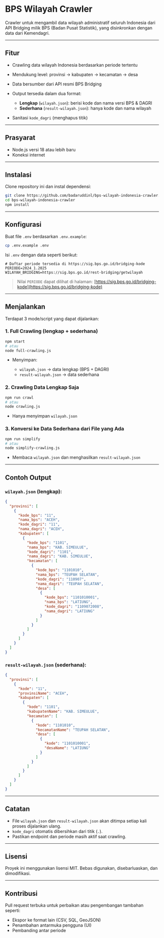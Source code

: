 # BPS Wilayah Crawler

Crawler untuk mengambil data wilayah administratif seluruh Indonesia dari API Bridging milik BPS (Badan Pusat Statistik), yang disinkronkan dengan data dari Kemendagri.

---

## Fitur

- Crawling data wilayah Indonesia berdasarkan periode tertentu
- Mendukung level: provinsi → kabupaten → kecamatan → desa
- Data bersumber dari API resmi BPS Bridging
- Output tersedia dalam dua format:

  - **Lengkap** (`wilayah.json`): berisi kode dan nama versi BPS & DAGRI
  - **Sederhana** (`result-wilayah.json`): hanya kode dan nama wilayah

- Sanitasi `kode_dagri` (menghapus titik)

---

## Prasyarat

- Node.js versi 18 atau lebih baru
- Koneksi internet

---

## Instalasi

Clone repository ini dan instal dependensi:

```bash
git clone https://github.com/badaruddinl/bps-wilayah-indonesia-crawler.git
cd bps-wilayah-indonesia-crawler
npm install
```

---

## Konfigurasi

Buat file `.env` berdasarkan `.env.example`:

```bash
cp .env.example .env
```

Isi `.env` dengan data seperti berikut:

```env
# Daftar periode tersedia di https://sig.bps.go.id/bridging-kode
PERIODE=2024_1.2025
WILAYAH_BRIDGING=https://sig.bps.go.id/rest-bridging/getwilayah
```

> Nilai `PERIODE` dapat dilihat di halaman: [https://sig.bps.go.id/bridging-kode](https://sig.bps.go.id/bridging-kode)

---

## Menjalankan

Terdapat 3 mode/script yang dapat dijalankan:

### 1. Full Crawling (lengkap + sederhana)

```bash
npm start
# atau
node full-crawling.js
```

- Menyimpan:

  - `wilayah.json` → data lengkap (BPS + DAGRI)
  - `result-wilayah.json` → data sederhana

### 2. Crawling Data Lengkap Saja

```bash
npm run crawl
# atau
node crawling.js
```

- Hanya menyimpan `wilayah.json`

### 3. Konversi ke Data Sederhana dari File yang Ada

```bash
npm run simplify
# atau
node simplify-crawling.js
```

- Membaca `wilayah.json` dan menghasilkan `result-wilayah.json`

---

## Contoh Output

### `wilayah.json` (lengkap):

```json
{
  "provinsi": [
    {
      "kode_bps": "11",
      "nama_bps": "ACEH",
      "kode_dagri": "11",
      "nama_dagri": "ACEH",
      "kabupaten": [
        {
          "kode_bps": "1101",
          "nama_bps": "KAB. SIMEULUE",
          "kode_dagri": "1101",
          "nama_dagri": "KAB. SIMEULUE",
          "kecamatan": [
            {
              "kode_bps": "1101010",
              "nama_bps": "TEUPAH SELATAN",
              "kode_dagri": "110907",
              "nama_dagri": "TEUPAH SELATAN",
              "desa": [
                {
                  "kode_bps": "1101010001",
                  "nama_bps": "LATIUNG",
                  "kode_dagri": "1109072008",
                  "nama_dagri": "LATIUNG"
                }
              ]
            }
          ]
        }
      ]
    }
  ]
}
```

### `result-wilayah.json` (sederhana):

```json
{
  "provinsi": [
    {
      "kode": "11",
      "provinsiName": "ACEH",
      "kabupaten": [
        {
          "kode": "1101",
          "kabupatenName": "KAB. SIMEULUE",
          "kecamatan": [
            {
              "kode": "1101010",
              "kecamatanName": "TEUPAH SELATAN",
              "desa": [
                {
                  "kode": "1101010001",
                  "desaName": "LATIUNG"
                }
              ]
            }
          ]
        }
      ]
    }
  ]
}
```

---

## Catatan

- File `wilayah.json` dan `result-wilayah.json` akan ditimpa setiap kali proses dijalankan ulang.
- `kode_dagri` otomatis dibersihkan dari titik (`.`).
- Pastikan endpoint dan periode masih aktif saat crawling.

---

## Lisensi

Proyek ini menggunakan lisensi MIT. Bebas digunakan, disebarluaskan, dan dimodifikasi.

---

## Kontribusi

Pull request terbuka untuk perbaikan atau pengembangan tambahan seperti:

- Ekspor ke format lain (CSV, SQL, GeoJSON)
- Penambahan antarmuka pengguna (UI)
- Pembanding antar periode

